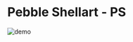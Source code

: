 # Pebble Shellart - PS

![demo](https://github.com/vladosfi/ps/assets/4414067/ffdbe124-b759-4388-a31a-e833a54b4f38)
